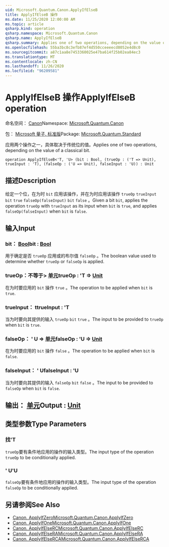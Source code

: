 ```yaml
---
uid: Microsoft.Quantum.Canon.ApplyIfElseB
title: ApplyIfElseB 操作
ms.date: 11/25/2020 12:00:00 AM
ms.topic: article
qsharp.kind: operation
qsharp.namespace: Microsoft.Quantum.Canon
qsharp.name: ApplyIfElseB
qsharp.summary: Applies one of two operations, depending on the value of a classical bit.
ms.openlocfilehash: 55ba3bc8c3efb87ef4d550cceeeecd8052e4d8c0
ms.sourcegitcommit: a87c1aa8e7453360025e47ba614f25b02ea84ec3
ms.translationtype: MT
ms.contentlocale: zh-CN
ms.lasthandoff: 11/26/2020
ms.locfileid: "96209581"
---
```

# <a name="applyifelseb-operation"></a><span data-ttu-id="ec395-102">ApplyIfElseB 操作</span><span class="sxs-lookup"><span data-stu-id="ec395-102">ApplyIfElseB operation</span></span>

<span data-ttu-id="ec395-103">命名空间： [Canon](xref:Microsoft.Quantum.Canon)</span><span class="sxs-lookup"><span data-stu-id="ec395-103">Namespace: [Microsoft.Quantum.Canon](xref:Microsoft.Quantum.Canon)</span></span>

<span data-ttu-id="ec395-104">包： [Microsoft 量子. 标准版](https://nuget.org/packages/Microsoft.Quantum.Standard)</span><span class="sxs-lookup"><span data-stu-id="ec395-104">Package: [Microsoft.Quantum.Standard](https://nuget.org/packages/Microsoft.Quantum.Standard)</span></span>


<span data-ttu-id="ec395-105">应用两个操作之一，具体取决于传统位的值。</span><span class="sxs-lookup"><span data-stu-id="ec395-105">Applies one of two operations, depending on the value of a classical bit.</span></span>

```qsharp
operation ApplyIfElseB<'T, 'U> (bit : Bool, (trueOp : ('T => Unit), trueInput : 'T), (falseOp : ('U => Unit), falseInput : 'U)) : Unit
```


## <a name="description"></a><span data-ttu-id="ec395-106">描述</span><span class="sxs-lookup"><span data-stu-id="ec395-106">Description</span></span>

<span data-ttu-id="ec395-107">给定一个位，在为时 `bit` 应用该操作，并在为时应用该操作 `trueOp` `trueInput` `bit` `true` `falseOp(falseInput)` `bit` `false` 。</span><span class="sxs-lookup"><span data-stu-id="ec395-107">Given a bit `bit`, applies the operation `trueOp` with `trueInput` as its input when `bit` is `true`, and applies `falseOp(falseInput)` when `bit` is `false`.</span></span>

## <a name="input"></a><span data-ttu-id="ec395-108">输入</span><span class="sxs-lookup"><span data-stu-id="ec395-108">Input</span></span>

### <a name="bit--bool"></a><span data-ttu-id="ec395-109">bit： [Bool](xref:microsoft.quantum.lang-ref.bool)</span><span class="sxs-lookup"><span data-stu-id="ec395-109">bit : [Bool](xref:microsoft.quantum.lang-ref.bool)</span></span>

<span data-ttu-id="ec395-110">用于确定是否 `trueOp` 应用或的布尔值 `falseOp` 。</span><span class="sxs-lookup"><span data-stu-id="ec395-110">The boolean value used to determine whether `trueOp` or `falseOp` is applied.</span></span>


### <a name="trueop--t--unit"></a><span data-ttu-id="ec395-111">trueOp：不等于> [单元](xref:microsoft.quantum.lang-ref.unit)</span><span class="sxs-lookup"><span data-stu-id="ec395-111">trueOp : 'T => [Unit](xref:microsoft.quantum.lang-ref.unit)</span></span> 

<span data-ttu-id="ec395-112">在为时要应用的 `bit` 操作 `true` 。</span><span class="sxs-lookup"><span data-stu-id="ec395-112">The operation to be applied when `bit` is `true`.</span></span>


### <a name="trueinput--t"></a><span data-ttu-id="ec395-113">trueInput： t</span><span class="sxs-lookup"><span data-stu-id="ec395-113">trueInput : 'T</span></span>

<span data-ttu-id="ec395-114">当为时要向其提供的输入 `trueOp` `bit` `true` 。</span><span class="sxs-lookup"><span data-stu-id="ec395-114">The input to be provided to `trueOp` when `bit` is `true`.</span></span>


### <a name="falseop--u--unit"></a><span data-ttu-id="ec395-115">falseOp： ' U => [单元](xref:microsoft.quantum.lang-ref.unit)</span><span class="sxs-lookup"><span data-stu-id="ec395-115">falseOp : 'U => [Unit](xref:microsoft.quantum.lang-ref.unit)</span></span> 

<span data-ttu-id="ec395-116">在为时要应用的 `bit` 操作 `false` 。</span><span class="sxs-lookup"><span data-stu-id="ec395-116">The operation to be applied when `bit` is `false`.</span></span>


### <a name="falseinput--u"></a><span data-ttu-id="ec395-117">falseInput： ' U</span><span class="sxs-lookup"><span data-stu-id="ec395-117">falseInput : 'U</span></span>

<span data-ttu-id="ec395-118">当为时要向其提供的输入 `falseOp` `bit` `false` 。</span><span class="sxs-lookup"><span data-stu-id="ec395-118">The input to be provided to `falseOp` when `bit` is `false`.</span></span>



## <a name="output--unit"></a><span data-ttu-id="ec395-119">输出： [单元](xref:microsoft.quantum.lang-ref.unit)</span><span class="sxs-lookup"><span data-stu-id="ec395-119">Output : [Unit](xref:microsoft.quantum.lang-ref.unit)</span></span>



## <a name="type-parameters"></a><span data-ttu-id="ec395-120">类型参数</span><span class="sxs-lookup"><span data-stu-id="ec395-120">Type Parameters</span></span>

### <a name="t"></a><span data-ttu-id="ec395-121">找</span><span class="sxs-lookup"><span data-stu-id="ec395-121">'T</span></span>

<span data-ttu-id="ec395-122">`trueOp`要有条件地应用的操作的输入类型。</span><span class="sxs-lookup"><span data-stu-id="ec395-122">The input type of the operation `trueOp` to be conditionally applied.</span></span>
### <a name="u"></a><span data-ttu-id="ec395-123">' U</span><span class="sxs-lookup"><span data-stu-id="ec395-123">'U</span></span>

<span data-ttu-id="ec395-124">`falseOp`要有条件地应用的操作的输入类型。</span><span class="sxs-lookup"><span data-stu-id="ec395-124">The input type of the operation `falseOp` to be conditionally applied.</span></span>

## <a name="see-also"></a><span data-ttu-id="ec395-125">另请参阅</span><span class="sxs-lookup"><span data-stu-id="ec395-125">See Also</span></span>

- [<span data-ttu-id="ec395-126">Canon. ApplyIfZero</span><span class="sxs-lookup"><span data-stu-id="ec395-126">Microsoft.Quantum.Canon.ApplyIfZero</span></span>](xref:Microsoft.Quantum.Canon.ApplyIfZero)
- [<span data-ttu-id="ec395-127">Canon. ApplyIfOne</span><span class="sxs-lookup"><span data-stu-id="ec395-127">Microsoft.Quantum.Canon.ApplyIfOne</span></span>](xref:Microsoft.Quantum.Canon.ApplyIfOne)
- [<span data-ttu-id="ec395-128">Canon. ApplyIfElseRC</span><span class="sxs-lookup"><span data-stu-id="ec395-128">Microsoft.Quantum.Canon.ApplyIfElseRC</span></span>](xref:Microsoft.Quantum.Canon.ApplyIfElseRC)
- [<span data-ttu-id="ec395-129">Canon. ApplyIfElseRA</span><span class="sxs-lookup"><span data-stu-id="ec395-129">Microsoft.Quantum.Canon.ApplyIfElseRA</span></span>](xref:Microsoft.Quantum.Canon.ApplyIfElseRA)
- [<span data-ttu-id="ec395-130">Canon. ApplyIfElseRCA</span><span class="sxs-lookup"><span data-stu-id="ec395-130">Microsoft.Quantum.Canon.ApplyIfElseRCA</span></span>](xref:Microsoft.Quantum.Canon.ApplyIfElseRCA)